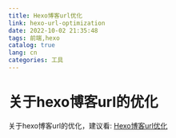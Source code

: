 ```yaml
---
title: Hexo博客url优化
link: hexo-url-optimization
date: 2022-10-02 21:35:48
tags: 前端,hexo
catalog: true
lang: cn
categories: 工具
---
```


# 关于hexo博客url的优化

关于hexo博客url的优化，建议看: [Hexo博客url优化](https://github.com/yusixian/cos_blogs/blob/main/source/_posts/tools/Hexo%E5%8D%9A%E5%AE%A2url%E4%BC%98%E5%8C%96.md)
